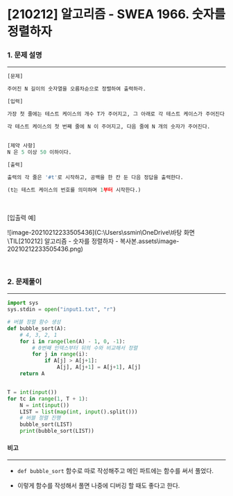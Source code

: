 # [210212] 알고리즘 - SWEA 1966. 숫자를 정렬하자

### 1. 문제 설명

---

```python
[문제]

주어진 N 길이의 숫자열을 오름차순으로 정렬하여 출력하라.

[입력]

가장 첫 줄에는 테스트 케이스의 개수 T가 주어지고, 그 아래로 각 테스트 케이스가 주어진다.

각 테스트 케이스의 첫 번째 줄에 N 이 주어지고, 다음 줄에 N 개의 숫자가 주어진다.
 

[제약 사항]
N 은 5 이상 50 이하이다.
    
[출력]

출력의 각 줄은 '#t'로 시작하고, 공백을 한 칸 둔 다음 정답을 출력한다.

(t는 테스트 케이스의 번호를 의미하며 1부터 시작한다.)
```

<br>

[입출력 예]

![image-20210212233505436](C:\Users\ssmin\OneDrive\바탕 화면\TIL\[210212] 알고리즘 - 숫자를 정렬하자  - 복사본.assets\image-20210212233505436.png)

<br>

### 2. 문제풀이

---

```python
import sys
sys.stdin = open("input1.txt", "r")

# 버블 정렬 함수 생성
def bubble_sort(A):
    # 4, 3, 2, 1
    for i in range(len(A) - 1, 0, -1):
        # 0번째 인덱스부터 뒤의 수와 비교해서 정렬
        for j in range(i):
            if A[j] > A[j+1]:
                A[j], A[j+1] = A[j+1], A[j]
    return A


T = int(input())
for tc in range(1, T + 1):
    N = int(input())
    LIST = list(map(int, input().split()))
    # 버블 정렬 진행
    bubble_sort(LIST)
    print(bubble_sort(LIST))
```



#### 비고

---

- `def bubble_sort` 함수로 따로 작성해주고 메인 파트에는 함수를 써서 풀었다.

- 이렇게 함수를 작성해서 풀면 나중에 디버깅 할 때도 좋다고 한다.

  
